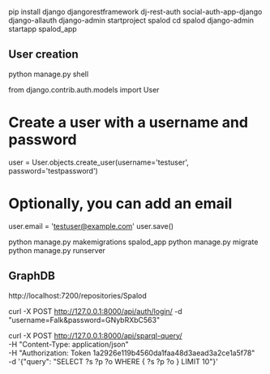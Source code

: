 pip install django djangorestframework dj-rest-auth social-auth-app-django django-allauth
django-admin startproject spalod
cd spalod
django-admin startapp spalod_app



## User creation
python manage.py shell


from django.contrib.auth.models import User
# Create a user with a username and password
user = User.objects.create_user(username='testuser', password='testpassword')
# Optionally, you can add an email
user.email = 'testuser@example.com'
user.save()

python manage.py makemigrations spalod_app
python manage.py migrate
python manage.py runserver  
## GraphDB
 http://localhost:7200/repositories/Spalod

curl -X POST http://127.0.0.1:8000/api/auth/login/ -d "username=Falk&password=GNybRXbC563"     


 curl -X POST http://127.0.0.1:8000/api/sparql-query/ \
-H "Content-Type: application/json" \
-H "Authorization: Token 1a2926e119b4560da1faa48d3aead3a2ce1a5f78" \
-d '{"query": "SELECT ?s ?p ?o WHERE { ?s ?p ?o } LIMIT 10"}'